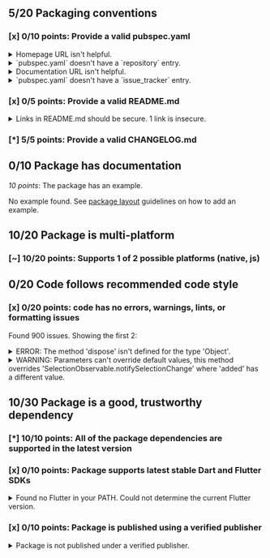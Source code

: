 ## 5/20 Packaging conventions

### [x] 0/10 points: Provide a valid pubspec.yaml
<details>
<summary>
Homepage URL isn't helpful.
</summary>
</details>
<details>
<summary>
`pubspec.yaml` doesn't have a `repository` entry.
</summary>
</details>
<details>
<summary>
Documentation URL isn't helpful.
</summary>
</details>
<details>
<summary>
`pubspec.yaml` doesn't have a `issue_tracker` entry.
</summary>
</details>

### [x] 0/5 points: Provide a valid README.md
<details>
<summary>
Links in README.md should be secure. 1 link is insecure.
</summary>
`README.md:51:22`

```
   ╷
51 │ component's provided <a href="http://sass-lang.com/guide#topic-6">Sass mixins</a>.</p>
   │                      ^^^^^^^^^^^^^^^^^^^^^^^^^^^^^^^^^^^^^^^^^^^^^
   ╵
```

Use `https` URLs instead.
</details>

### [*] 5/5 points: Provide a valid CHANGELOG.md


## 0/10 Package has documentation

*10 points*: The package has an example.

No example found. See [package layout](https://dart.dev/tools/pub/package-layout#examples) guidelines on how to add an example.

## 10/20 Package is multi-platform

### [~] 10/20 points: Supports 1 of 2 possible platforms (native, js)


## 0/20 Code follows recommended code style

### [x] 0/20 points: code has no errors, warnings, lints, or formatting issues
Found 900 issues. Showing the first 2:

<details>
<summary>
ERROR: The method 'dispose' isn't defined for the type 'Object'.
</summary>
`lib/model/collection/list_tracker.dart:123:9`

```
    ╷
123 │       d.dispose();
    │         ^^^^^^^
    ╵
```

To reproduce run `dart analyze lib/model/collection/list_tracker.dart`
</details>
<details>
<summary>
WARNING: Parameters can't override default values, this method overrides 'SelectionObservable.notifySelectionChange' where 'added' has a different value.
</summary>
`lib/src/model/selection/noop_selection_model_impl.dart:20:31`

```
   ╷
20 │   void notifySelectionChange({added, removed}) {}
   │                               ^^^^^
   ╵
```

To reproduce run `dart analyze lib/src/model/selection/noop_selection_model_impl.dart`
</details>

## 10/30 Package is a good, trustworthy dependency

### [*] 10/10 points: All of the package dependencies are supported in the latest version


### [x] 0/10 points: Package supports latest stable Dart and Flutter SDKs
<details>
<summary>
Found no Flutter in your PATH. Could not determine the current Flutter version.
</summary>
</details>

### [x] 0/10 points: Package is published using a verified publisher
<details>
<summary>
Package is not published under a verified publisher.
</summary>
See https://dart.dev/tools/pub/verified-publishers for more information.
</details>